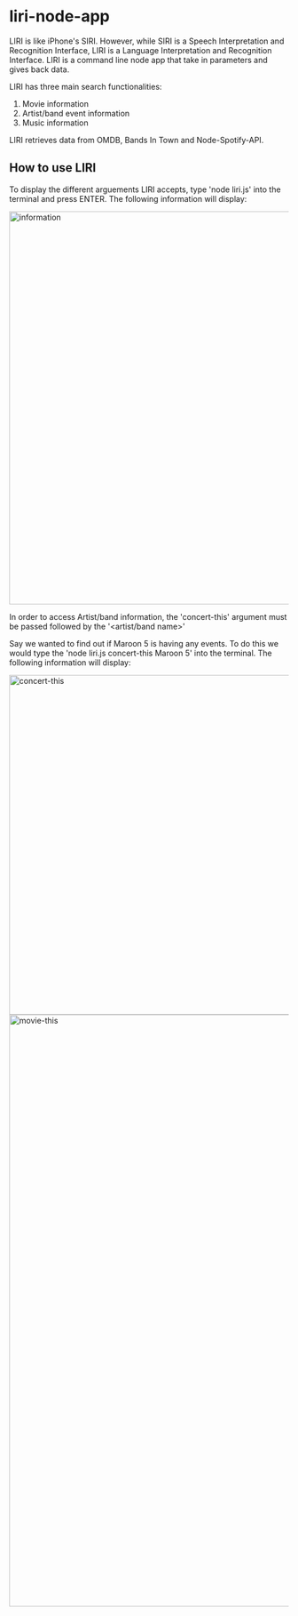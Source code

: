 # liri-node-app

LIRI is like iPhone's SIRI. However, while SIRI is a Speech Interpretation and Recognition Interface, LIRI is a Language Interpretation and Recognition Interface. LIRI is a command line node app that take in parameters and gives back data.

LIRI has three main search functionalities:
1) Movie information
2) Artist/band event information
3) Music information

LIRI retrieves data from OMDB, Bands In Town and Node-Spotify-API.

## How to use LIRI

To display the different arguements LIRI accepts, type 'node liri.js' into the terminal and press ENTER. The following information will display:

<img width="707" alt="information" src="https://user-images.githubusercontent.com/14854129/52764199-a2aff400-2fe4-11e9-864f-607c13214025.png">

In order to access Artist/band information, the 'concert-this' argument must be passed followed by the '<artist/band name>'

Say we wanted to find out if Maroon 5 is having any events. To do this we would type the 'node liri.js concert-this Maroon 5' into the terminal. The following information will display:

<img width="611" alt="concert-this" src="https://user-images.githubusercontent.com/14854129/52764161-801ddb00-2fe4-11e9-9370-7e23f7db1618.png">

<img width="1065" alt="movie-this" src="https://user-images.githubusercontent.com/14854129/52764202-a5124e00-2fe4-11e9-8de9-9ff54be17e3a.png">

